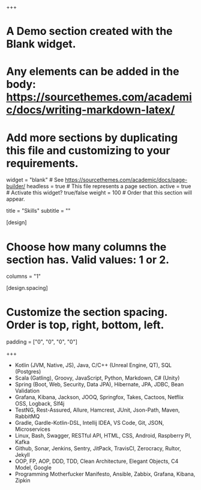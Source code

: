 +++
# A Demo section created with the Blank widget.
# Any elements can be added in the body: https://sourcethemes.com/academic/docs/writing-markdown-latex/
# Add more sections by duplicating this file and customizing to your requirements.

widget = "blank"  # See https://sourcethemes.com/academic/docs/page-builder/
headless = true  # This file represents a page section.
active = true  # Activate this widget? true/false
weight = 100  # Order that this section will appear.

title = "Skills"
subtitle = ""

[design]
  # Choose how many columns the section has. Valid values: 1 or 2.
  columns = "1"

[design.spacing]
  # Customize the section spacing. Order is top, right, bottom, left.
  padding = ["0", "0", "0", "0"]

+++

- Kotlin (JVM, Native, JS), Java, C/C++ (Unreal Engine, QT), SQL (Postgres)
- Scala (Gatling), Groovy, JavaScript, Python, Markdown, C# (Unity)
- Spring (Boot, Web, Security, Data JPA), Hibernate, JPA, JDBC, Bean Validation
- Grafana, Kibana, Jackson, JOOQ, Springfox, Takes, Cactoos, Netflix OSS, Logback, Slf4j
- TestNG, Rest-Assured, Allure, Hamcrest, JUnit, Json-Path, Maven, RabbitMQ
- Gradle, Gardle-Kotlin-DSL, Intellij IDEA, VS Code, Git, JSON, Microservices
- Linux, Bash, Swagger, RESTful API, HTML, CSS, Android, Raspberry PI, Kafka
- Github, Sonar, Jenkins, Sentry, JitPack, TravisCI, Zerocracy, Rultor, Jekyll
- OOP, FP, AOP, DDD, TDD, Clean Architecture, Elegant Objects, C4 Model, Google
- Programming Motherfucker Manifesto, Ansible, Zabbix, Grafana, Kibana, Zipkin
